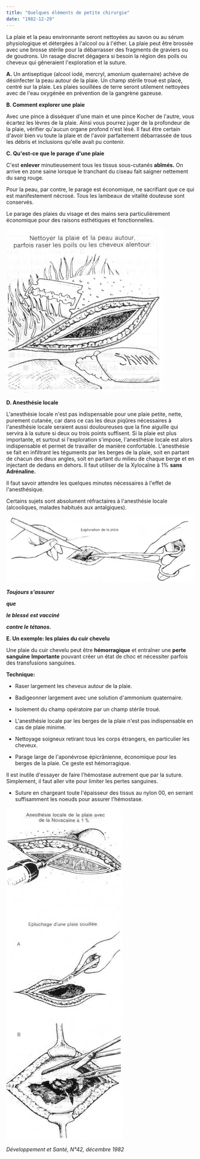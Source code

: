 ```yaml
---
title: "Quelques éléments de petite chirurgie"
date: "1982-12-29"
---
```


<div class="teaser"><p>La plaie et la peau environnante seront nettoyées au savon ou au sérum physiologique et détergées à l'alcool ou à l'éther. La plaie peut être brossée avec une brosse stérile pour la débarrasser des fragments de graviers ou de goudrons. Un rasage discret dégagera si besoin la région des poils ou cheveux qui gêneraient l'exploration et la suture.</p></div>

**A.** Un antiseptique (alcool iodé, mercryl, amonium quaternaire) achève de désinfecter la peau autour de la plaie. Un champ stérile troué est placé, centré sur la plaie. Les plaies souillées de terre seront utilement nettoyées avec de l'eau oxygénée en prévention de la gangrène gazeuse.

**B. Comment explorer une** **plaie**

Avec une pince à disséquer d'une main et une pince Kocher de l'autre, vous écartez les lèvres de la plaie. Ainsi vous pourrez juger de la profondeur de la plaie, vérifier qu'aucun organe profond n'est lésé. Il faut être certain d'avoir bien vu toute la plaie et de l'avoir parfaitement débarrassée de tous les débris et inclusions qu'elle avait pu contenir.

**C. Qu'est-ce que le parage** **d'une plaie**

C'est **enlever** minutieusement tous les tissus sous-cutanés **abîmés.** On arrive en zone saine lorsque le tranchant du ciseau fait saigner nettement du sang rouge.

Pour la peau, par contre, le parage est économique, ne sacrifiant que ce qui est manifestement nécrosé. Tous les lambeaux de vitalité douteuse sont conservés.

Le parage des plaies du visage et des mains sera particulièrement économique pour des raisons esthétiques et fonctionnelles.

![](i60-1.jpg)

**D. Anesthésie locale**

L'anesthésie locale n'est pas indispensable pour une plaie petite, nette, purement cutanée, car dans ce cas les deux piqûres nécessaires à l'anesthésie locale seraient aussi douloureuses que la fine aiguille qui servira à la suture si deux ou trois points suffisent. Si la plaie est plus importante, et surtout si l'exploration s'impose, l'anesthésie locale est alors indispensable et permet de travailler de manière confortable. L'anesthésie se fait en infiltrant les téguments par les berges de la plaie, soit en partant de chacun des deux angles, soit en partant du milieu de chaque berge et en injectant de dedans en dehors. Il faut utiliser de la Xylocaïne à 1% **sans Adrénaline.**

Il faut savoir attendre les quelques minutes nécessaires à l'effet de l'anesthésique.

Certains sujets sont absolument réfractaires à l'anesthésie locale (alcooliques, malades habitués aux antalgiques).

![](i60-2.jpg)

***Toujours s'assurer***

***que***

***le blessé est vacciné***

***contre le tétanos.***

**E. Un exemple: les plaies du cuir chevelu**

Une plaie du cuir chevelu peut être **hémorragique** et entraîner une **perte sanguine** **Importante** pouvant créer un état de choc et nécessiter parfois des transfusions sanguines.

**Technique:**

- Raser largement les cheveux autour de la plaie.

- Badigeonner largement avec une solution d'ammonium quaternaire.

- Isolement du champ opératoire par un champ stérile troué.

- L'anesthésie locale par les berges de la plaie n'est pas indispensable en cas de plaie minime.

- Nettoyage soigneux retirant tous les corps étrangers, en particulier les cheveux.

- Parage large de l'aponévrose épicrânienne, économique pour les berges de la plaie. Ce geste est hémorragique.

Il est inutile d'essayer de faire l'hémostase autrement que par la suture. Simplement, il faut aller vite pour limiter les pertes sanguines.

- Suture en chargeant toute l'épaisseur des tissus au nylon 00, en serrant suffisamment les noeuds pour assurer l'hémostase.

![](i60-3.jpg)

*Développement et Santé, N°42, décembre 1982*
